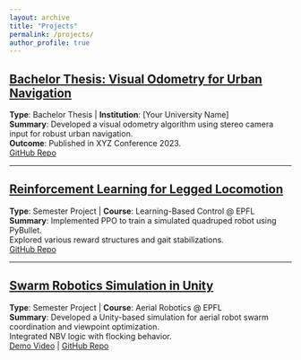 ```yaml
---
layout: archive
title: "Projects"
permalink: /projects/
author_profile: true
---
```


## [Bachelor Thesis: Visual Odometry for Urban Navigation](../project/visual-odometry)
**Type**: Bachelor Thesis | **Institution**: [Your University Name]  
**Summary**: Developed a visual odometry algorithm using stereo camera input for robust urban navigation.  
**Outcome**: Published in XYZ Conference 2023.  
[GitHub Repo](https://github.com/yourusername/thesis-project)

---

## [Reinforcement Learning for Legged Locomotion](../project/legged-rl)
**Type**: Semester Project | **Course**: Learning-Based Control @ EPFL  
**Summary**: Implemented PPO to train a simulated quadruped robot using PyBullet.  
Explored various reward structures and gait stabilizations.  
[GitHub Repo](https://github.com/yourusername/legged-rl)

---

## [Swarm Robotics Simulation in Unity](../project/aerial)
**Type**: Semester Project | **Course**: Aerial Robotics @ EPFL  
**Summary**: Developed a Unity-based simulation for aerial robot swarm coordination and viewpoint optimization.  
Integrated NBV logic with flocking behavior.  
[Demo Video](https://youtu.be/demo-link) | [GitHub Repo](https://github.com/yourusername/swarm-unity)
